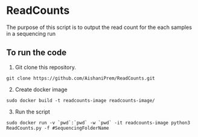 # ReadCounts
The purpose of this script is to output the read count for the each samples in a sequencing run

## To run the code 
1. Git clone this repository.
```
git clone https://github.com/AishaniPrem/ReadCounts.git
```

2. Create docker image 

```
sudo docker build -t readcounts-image readcounts-image/
```
3. Run the script

```
sudo docker run -v `pwd`:`pwd` -w `pwd` -it readcounts-image python3  ReadCounts.py -f #SequencingFolderName
```
